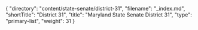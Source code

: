 {
  "directory": "content/state-senate/district-31",
  "filename": "_index.md",
  "shortTitle": "District 31",
  "title": "Maryland State Senate District 31",
  "type": "primary-list",
  "weight": 31
}
